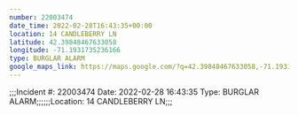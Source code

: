 ```yaml
---
number: 22003474
date_time: 2022-02-28T16:43:35+00:00
location: 14 CANDLEBERRY LN
latitude: 42.39848467633058
longitude: -71.1931735236166
type: BURGLAR ALARM
google_maps_link: https://maps.google.com/?q=42.39848467633058,-71.1931735236166
---
```


;;;Incident #: 22003474  Date: 2022-02-28 16:43:35   Type: BURGLAR ALARM;;;;;;Location: 14 CANDLEBERRY LN;;;

